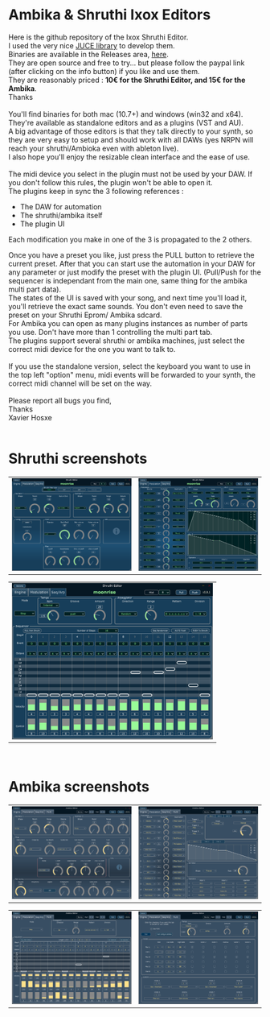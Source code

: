 # Ambika & Shruthi Ixox Editors

Here is the github repository of the Ixox Shruthi Editor. <br />
I used the very nice [JUCE library](https://www.juce.com/discover) to develop them.<br />
Binaries are available in the Releases area, <a href="https://github.com/Ixox/Shruthi-And-Ambika-Editors/releases">here</a>.<br />
They are open source and free to try... but please follow the paypal link (after clicking on the info button) if you like and use them. <br />
They are reasonably priced : <b>10€ for the Shruthi Editor, and 15€ for the Ambika</b>.<br />
Thanks <br />
<br />
You'll find binaries for both mac (10.7+) and windows (win32 and x64). They're available as standalone editors and as a plugins (VST and AU).<br />
A big advantage of those editors is that they talk directly to your synth, so they are very easy to setup and should work with all DAWs (yes NRPN will reach your shruthi/Ambioka even with ableton live). <br />
I also hope you'll enjoy the resizable clean interface and the ease of use. <br /><br />
The midi device you select in the plugin must not be used by your DAW. If you don't follow this rules, the plugin won't be able to open it.<br />
The plugins keep in sync the 3 following references :<br />
* The DAW for automation
* The shruthi/ambika itself
* The plugin UI<br />

Each modification you make in one of the 3 is propagated to the 2 others.<br />

Once you have a preset you like, just press the PULL button to retrieve the current preset. After that you can start use the automation in your DAW for any parameter or just modify the preset with the plugin UI. (Pull/Push for the sequencer is independant from the main one, same thing for the ambika multi part data).<br />
The states of the UI is saved with your song, and next time you'll load it, you'll retrieve the exact same sounds. You don't even need to save the preset on your Shruthi Eprom/ Ambika sdcard.<br />
For Ambika you can open as many plugins instances as number of parts you use. Don't have more than 1 controlling the multi part tab. <br />
The plugins support several shruthi or ambika machines, just select the correct midi device for the one you want to talk to.<br />
<br />
If you use the standalone version, select the keyboard you want to use in the top left "option" menu, midi events will be forwarded to your synth, the correct midi channel will be set on the way.<br />
<br />
Please report all bugs you find, <br/>
Thanks<br />
Xavier Hosxe <br /><br />

# Shruthi screenshots

<table><tr>
<td>
<img src='Images/shruthi1.PNG' width='400px' /><br />
</td><td>
<img src='Images/shruthi2.PNG' width='400px' /><br />
</td></table>
<table><tr>
<td>
<img src='Images/shruthi3.PNG' width='400px' /><br />
</td>
</table>
<br />

# Ambika screenshots

<table><tr>
<td>
<img src='Images/ambika1.PNG' width='400px' /><br />
</td><td>
<img src='Images/ambika2.PNG' width='400px' /><br />
</td></table>
<table><tr>
<td>
<img src='Images/ambika3.PNG' width='400px' /><br />
</td><td>
<img src='Images/ambika4.PNG' width='400px' /><br />
</td></table>
<br />

